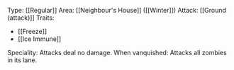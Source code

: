 Type: [[Regular]]
Area: [[Neighbour's House]] ([[Winter]])
Attack: [[Ground (attack)]]
Traits:
- [[Freeze]]
- [[Ice Immune]]

Speciality: Attacks deal no damage.
When vanquished: Attacks all zombies in its lane.